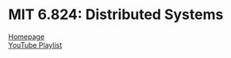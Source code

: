 # MIT 6.824: Distributed Systems
[Homepage](https://pdos.csail.mit.edu/6.824/)\
[YouTube Playlist](https://www.youtube.com/playlist?list=PLrw6a1wE39_tb2fErI4-WkMbsvGQk9_UB)

